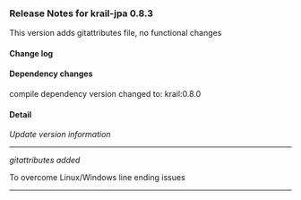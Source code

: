 ### Release Notes for krail-jpa 0.8.3

This version adds gitattributes file, no functional changes

#### Change log



#### Dependency changes

   compile dependency version changed to: krail:0.8.0

#### Detail

*Update version information*


---
*gitattributes added*

To overcome Linux/Windows line ending issues


---
